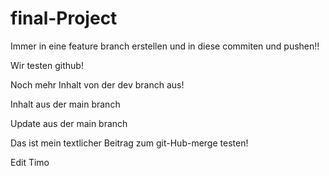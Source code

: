 # final-Project

Immer in eine feature branch erstellen und in diese commiten und pushen!!

Wir testen github!

Noch mehr Inhalt von der dev branch aus!

Inhalt aus der main branch

Update aus der main branch


Das ist mein textlicher Beitrag zum git-Hub-merge testen!

Edit Timo